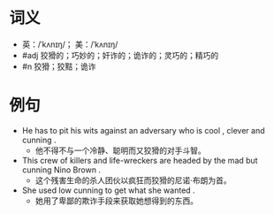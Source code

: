 # 词义
- 英：/ˈkʌnɪŋ/； 美：/ˈkʌnɪŋ/
- #adj 狡猾的；巧妙的；奸诈的；诡诈的；灵巧的；精巧的
- #n 狡猾；狡黠；诡诈
# 例句
- He has to pit his wits against an adversary who is cool , clever and cunning .
	- 他不得不与一个冷静、聪明而又狡猾的对手斗智。
- This crew of killers and life-wreckers are headed by the mad but cunning Nino Brown .
	- 这个残害生命的杀人团伙以疯狂而狡猾的尼诺·布朗为首。
- She used low cunning to get what she wanted .
	- 她用了卑鄙的欺诈手段来获取她想得到的东西。
